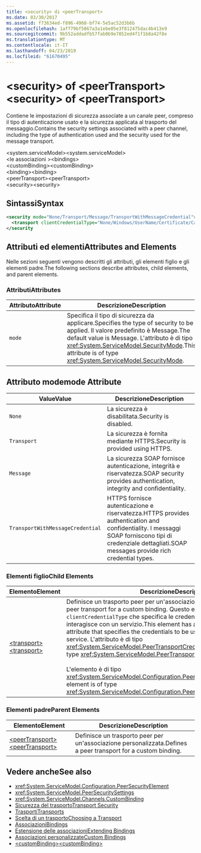 ```yaml
---
title: <security> di <peerTransport>
ms.date: 03/30/2017
ms.assetid: f73634ed-f896-4968-bf74-5e5ac52d3b6b
ms.openlocfilehash: 1aff79bf5867a3a1ebe05e3f812475dac4b413e9
ms.sourcegitcommit: 9b552addadfb57fab0b9e7852ed4f1f1b8a42f8e
ms.translationtype: MT
ms.contentlocale: it-IT
ms.lasthandoff: 04/23/2019
ms.locfileid: "61670495"
---
```

# <a name="security-of-peertransport"></a><span data-ttu-id="2663c-102">\<security> of \<peerTransport></span><span class="sxs-lookup"><span data-stu-id="2663c-102">\<security> of \<peerTransport></span></span>
<span data-ttu-id="2663c-103">Contiene le impostazioni di sicurezza associate a un canale peer, compreso il tipo di autenticazione usato e la sicurezza applicata al trasporto del messaggio.</span><span class="sxs-lookup"><span data-stu-id="2663c-103">Contains the security settings associated with a peer channel, including the type of authentication used and the security used for the message transport.</span></span>  
  
 <span data-ttu-id="2663c-104">\<system.serviceModel></span><span class="sxs-lookup"><span data-stu-id="2663c-104">\<system.serviceModel></span></span>  
<span data-ttu-id="2663c-105">\<le associazioni ></span><span class="sxs-lookup"><span data-stu-id="2663c-105">\<bindings></span></span>  
<span data-ttu-id="2663c-106">\<customBinding></span><span class="sxs-lookup"><span data-stu-id="2663c-106">\<customBinding></span></span>  
<span data-ttu-id="2663c-107">\<binding></span><span class="sxs-lookup"><span data-stu-id="2663c-107">\<binding></span></span>  
<span data-ttu-id="2663c-108">\<peerTransport></span><span class="sxs-lookup"><span data-stu-id="2663c-108">\<peerTransport></span></span>  
<span data-ttu-id="2663c-109">\<security></span><span class="sxs-lookup"><span data-stu-id="2663c-109">\<security></span></span>  
  
## <a name="syntax"></a><span data-ttu-id="2663c-110">Sintassi</span><span class="sxs-lookup"><span data-stu-id="2663c-110">Syntax</span></span>  
  
```xml  
<security mode="None/Transport/Message/TransportWithMessageCredential">
  <transport clientCredentialType="None/Windows/UserName/Certificate/CardSpace" />
</security
```  
  
## <a name="attributes-and-elements"></a><span data-ttu-id="2663c-111">Attributi ed elementi</span><span class="sxs-lookup"><span data-stu-id="2663c-111">Attributes and Elements</span></span>  
 <span data-ttu-id="2663c-112">Nelle sezioni seguenti vengono descritti gli attributi, gli elementi figlio e gli elementi padre.</span><span class="sxs-lookup"><span data-stu-id="2663c-112">The following sections describe attributes, child elements, and parent elements.</span></span>  
  
### <a name="attributes"></a><span data-ttu-id="2663c-113">Attributi</span><span class="sxs-lookup"><span data-stu-id="2663c-113">Attributes</span></span>  
  
|<span data-ttu-id="2663c-114">Attributo</span><span class="sxs-lookup"><span data-stu-id="2663c-114">Attribute</span></span>|<span data-ttu-id="2663c-115">Descrizione</span><span class="sxs-lookup"><span data-stu-id="2663c-115">Description</span></span>|  
|---------------|-----------------|  
|`mode`|<span data-ttu-id="2663c-116">Specifica il tipo di sicurezza da applicare.</span><span class="sxs-lookup"><span data-stu-id="2663c-116">Specifies the type of security to be applied.</span></span> <span data-ttu-id="2663c-117">Il valore predefinito è Message.</span><span class="sxs-lookup"><span data-stu-id="2663c-117">The default value is Message.</span></span> <span data-ttu-id="2663c-118">L'attributo è di tipo <xref:System.ServiceModel.SecurityMode>.</span><span class="sxs-lookup"><span data-stu-id="2663c-118">This attribute is of type <xref:System.ServiceModel.SecurityMode>.</span></span>|  
  
## <a name="mode-attribute"></a><span data-ttu-id="2663c-119">Attributo mode</span><span class="sxs-lookup"><span data-stu-id="2663c-119">mode Attribute</span></span>  
  
|<span data-ttu-id="2663c-120">Value</span><span class="sxs-lookup"><span data-stu-id="2663c-120">Value</span></span>|<span data-ttu-id="2663c-121">Descrizione</span><span class="sxs-lookup"><span data-stu-id="2663c-121">Description</span></span>|  
|-----------|-----------------|  
|`None`|<span data-ttu-id="2663c-122">La sicurezza è disabilitata.</span><span class="sxs-lookup"><span data-stu-id="2663c-122">Security is disabled.</span></span>|  
|`Transport`|<span data-ttu-id="2663c-123">La sicurezza è fornita mediante HTTPS.</span><span class="sxs-lookup"><span data-stu-id="2663c-123">Security is provided using HTTPS.</span></span>|  
|`Message`|<span data-ttu-id="2663c-124">La sicurezza SOAP fornisce autenticazione, integrità e riservatezza.</span><span class="sxs-lookup"><span data-stu-id="2663c-124">SOAP security provides authentication, integrity and confidentiality.</span></span>|  
|`TransportWithMessageCredential`|<span data-ttu-id="2663c-125">HTTPS fornisce autenticazione e riservatezza.</span><span class="sxs-lookup"><span data-stu-id="2663c-125">HTTPS provides authentication and confidentiality.</span></span> <span data-ttu-id="2663c-126">I messaggi SOAP forniscono tipi di credenziale dettagliati.</span><span class="sxs-lookup"><span data-stu-id="2663c-126">SOAP messages provide rich credential types.</span></span>|  
  
### <a name="child-elements"></a><span data-ttu-id="2663c-127">Elementi figlio</span><span class="sxs-lookup"><span data-stu-id="2663c-127">Child Elements</span></span>  
  
|<span data-ttu-id="2663c-128">Elemento</span><span class="sxs-lookup"><span data-stu-id="2663c-128">Element</span></span>|<span data-ttu-id="2663c-129">Descrizione</span><span class="sxs-lookup"><span data-stu-id="2663c-129">Description</span></span>|  
|-------------|-----------------|  
|[<span data-ttu-id="2663c-130">\<transport></span><span class="sxs-lookup"><span data-stu-id="2663c-130">\<transport></span></span>](../../../../../docs/framework/configure-apps/file-schema/wcf/transport-of-peertransport.md)|<span data-ttu-id="2663c-131">Definisce un trasporto peer per un'associazione personalizzata.</span><span class="sxs-lookup"><span data-stu-id="2663c-131">Defines a peer transport for a custom binding.</span></span> <span data-ttu-id="2663c-132">Questo elemento presenta un attributo `clientCredentialType` che specifica le credenziali da usare quando si interagisce con un servizio.</span><span class="sxs-lookup"><span data-stu-id="2663c-132">This element has a `clientCredentialType` attribute that specifies the credentials to be used when interacting with a service.</span></span> <span data-ttu-id="2663c-133">L'attributo è di tipo <xref:System.ServiceModel.PeerTransportCredentialType>.</span><span class="sxs-lookup"><span data-stu-id="2663c-133">This attribute is of type <xref:System.ServiceModel.PeerTransportCredentialType>.</span></span><br /><br /> <span data-ttu-id="2663c-134">L'elemento è di tipo <xref:System.ServiceModel.Configuration.PeerTransportSecurityElement>.</span><span class="sxs-lookup"><span data-stu-id="2663c-134">This element is of type <xref:System.ServiceModel.Configuration.PeerTransportSecurityElement>.</span></span>|  
  
### <a name="parent-elements"></a><span data-ttu-id="2663c-135">Elementi padre</span><span class="sxs-lookup"><span data-stu-id="2663c-135">Parent Elements</span></span>  
  
|<span data-ttu-id="2663c-136">Elemento</span><span class="sxs-lookup"><span data-stu-id="2663c-136">Element</span></span>|<span data-ttu-id="2663c-137">Descrizione</span><span class="sxs-lookup"><span data-stu-id="2663c-137">Description</span></span>|  
|-------------|-----------------|  
|[<span data-ttu-id="2663c-138">\<peerTransport></span><span class="sxs-lookup"><span data-stu-id="2663c-138">\<peerTransport></span></span>](../../../../../docs/framework/configure-apps/file-schema/wcf/peertransport.md)|<span data-ttu-id="2663c-139">Definisce un trasporto peer per un'associazione personalizzata.</span><span class="sxs-lookup"><span data-stu-id="2663c-139">Defines a peer transport for a custom binding.</span></span>|  
  
## <a name="see-also"></a><span data-ttu-id="2663c-140">Vedere anche</span><span class="sxs-lookup"><span data-stu-id="2663c-140">See also</span></span>

- <xref:System.ServiceModel.Configuration.PeerSecurityElement>
- <xref:System.ServiceModel.PeerSecuritySettings>
- <xref:System.ServiceModel.Channels.CustomBinding>
- [<span data-ttu-id="2663c-141">Sicurezza del trasporto</span><span class="sxs-lookup"><span data-stu-id="2663c-141">Transport Security</span></span>](../../../../../docs/framework/wcf/feature-details/transport-security.md)
- [<span data-ttu-id="2663c-142">Trasporti</span><span class="sxs-lookup"><span data-stu-id="2663c-142">Transports</span></span>](../../../../../docs/framework/wcf/feature-details/transports.md)
- [<span data-ttu-id="2663c-143">Scelta di un trasporto</span><span class="sxs-lookup"><span data-stu-id="2663c-143">Choosing a Transport</span></span>](../../../../../docs/framework/wcf/feature-details/choosing-a-transport.md)
- [<span data-ttu-id="2663c-144">Associazioni</span><span class="sxs-lookup"><span data-stu-id="2663c-144">Bindings</span></span>](../../../../../docs/framework/wcf/bindings.md)
- [<span data-ttu-id="2663c-145">Estensione delle associazioni</span><span class="sxs-lookup"><span data-stu-id="2663c-145">Extending Bindings</span></span>](../../../../../docs/framework/wcf/extending/extending-bindings.md)
- [<span data-ttu-id="2663c-146">Associazioni personalizzate</span><span class="sxs-lookup"><span data-stu-id="2663c-146">Custom Bindings</span></span>](../../../../../docs/framework/wcf/extending/custom-bindings.md)
- [<span data-ttu-id="2663c-147">\<customBinding></span><span class="sxs-lookup"><span data-stu-id="2663c-147">\<customBinding></span></span>](../../../../../docs/framework/configure-apps/file-schema/wcf/custombinding.md)
